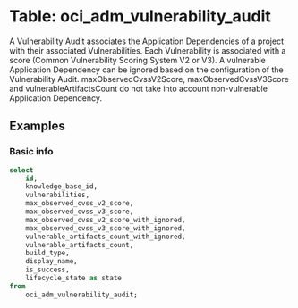 # Table: oci_adm_vulnerability_audit

A Vulnerability Audit associates the Application Dependencies of a project with their associated Vulnerabilities. Each Vulnerability is associated with a score (Common Vulnerability Scoring System V2 or V3). A vulnerable Application Dependency can be ignored based on the configuration of the Vulnerability Audit. maxObservedCvssV2Score, maxObservedCvssV3Score and vulnerableArtifactsCount do not take into account non-vulnerable Application Dependency.

## Examples

### Basic info

```sql
select
    id,
    knowledge_base_id,
    vulnerabilities,
    max_observed_cvss_v2_score,
    max_observed_cvss_v3_score,
    max_observed_cvss_v2_score_with_ignored,
    max_observed_cvss_v3_score_with_ignored,
    vulnerable_artifacts_count_with_ignored,
    vulnerable_artifacts_count,
    build_type,
    display_name,
    is_success,
    lifecycle_state as state
from
    oci_adm_vulnerability_audit;
```